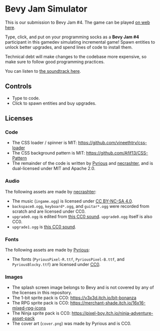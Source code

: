 # Bevy Jam Simulator

This is our submission to Bevy Jam #4. The game can be played [on web here](https://pyrious.itch.io/bevy-jam-simulator).

Type, click, and put on your programming socks as a **Bevy Jam #4** participant in this gamedev simulating incremental game! Spawn entities to unlock better upgrades, and spend lines of code to install them.

Technical debt will make changes to the codebase more expensive, so make sure to follow good programming practices.

You can listen to [the soundtrack here](https://youtu.be/0JXQqLwuy6E).

## Controls

- Type to code.
- Click to spawn entities and buy upgrades.

## Licenses

### Code
- The CSS loader / spinner is MIT: https://github.com/vineethtrv/css-loader
- The CSS background pattern is MIT: https://github.com/Afif13/CSS-Pattern
- The remainder of the code is written by [Pyrious](https://github.com/benfrankel) and [necrashter](https://github.com/necrashter/), and is dual-licensed under MIT and Apache 2.0.

### Audio
The following assets are made by [necrashter](https://github.com/necrashter/):
- The music (`ingame.ogg`) is licensed under [CC BY-NC-SA 4.0](https://creativecommons.org/licenses/by-nc-sa/4.0/).
- `backspace0.ogg`, `keyboard*.ogg`, and `guitar*.ogg` were recorded from scratch and are licensed under CC0.
- `upgrade0.ogg` is edited from [this CC0 sound](https://freesound.org/people/deleted_user_958643/sounds/254980/). `upgrade0.ogg` itself is also CC0.
- `upgrade1.ogg` is [this CC0 sound](https://freesound.org/people/the_semen_incident/sounds/39013/).

### Fonts
The following assets are made by [Pyrious](https://github.com/benfrankel/):
- The fonts (`PyriousPixel-R.ttf`, `PyriousPixel-B.ttf`, and `PyriousBlocky.ttf`) are licensed under [CC0](https://creativecommons.org/public-domain/cc0/).

### Images
- The splash screen image belongs to Bevy and is not covered by any of the licenses in this repository.
- The 1-bit sprite pack is CC0: https://v3x3d.itch.io/bit-bonanza
- The RPG sprite pack is CC0: https://merchant-shade.itch.io/16x16-mixed-rpg-icons
- The Ninja sprite pack is CC0: https://pixel-boy.itch.io/ninja-adventure-asset-pack
- The cover art (`cover.png`) was made by Pyrious and is CC0.
